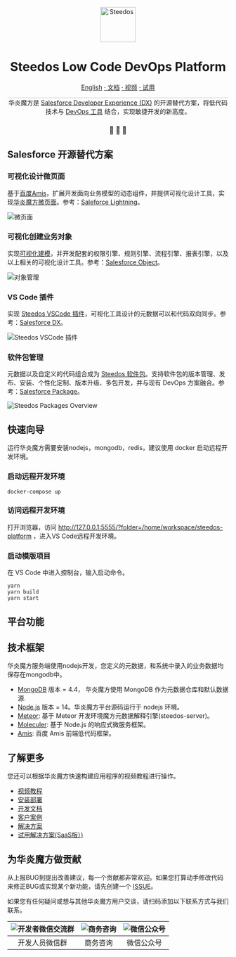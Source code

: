 <p align="center">
  <a href="https://www.steedos.cn/">
    <img alt="Steedos" src="https://steedos.github.io/assets/logo.png" width="80" />
  </a>
</p>
<h1 align="center">
  Steedos Low Code DevOps Platform
</h1>

<p align="center">
<a href="./README_en.md">English</a>
<a href="https://www.steedos.cn/docs/"> · 文档</a>
<a href="https://www.steedos.cn/videos/"> · 视频</a>
<a href="https://demo.steedos.cn"> · 试用</a>
</p>


<p align="center" style="border-top: solid 1px #cccccc">
  华炎魔方是 <a href="https://developer.salesforce.com/developer-centers/developer-experience" target="_blank">Salesforce Developer Experience (DX)</a> 的开源替代方案，将低代码技术与 <a href="https://www.steedos.cn/docs/deploy/devops"> DevOps 工具</a> 结合，实现敏捷开发的新高度。 
</p>

<h3 align="center">
 🤖 🎨 🚀
</h3>

## Salesforce 开源替代方案

### 可视化设计微页面

基于[百度Amis](https://aisuda.bce.baidu.com/amis/zh-CN/components)，扩展开发面向业务模型的动态组件，并提供可视化设计工具，实现[华炎魔方微页面](https://www.steedos.cn/docs/amis/start)。参考：[Saleforce Lightning](https://developer.salesforce.com/docs/component-library/documentation/en/lwc)。

![微页面](https://console.steedos.cn/api/files/images/642166bd671028003e75f910)

### 可视化创建业务对象

实现[可视化建模](https://www.steedos.cn/docs/admin/object)，并开发配套的权限引擎、规则引擎、流程引擎、报表引擎，以及以上相关的可视化设计工具。参考：[Salesforce Object](https://developer.salesforce.com/docs/atlas.en-us.object_reference.meta/object_reference/sforce_api_objects_concepts.htm)。

![对象管理](https://console.steedos.cn/api/files/images/64216644671028003e75f90e)

### VS Code 插件

实现 [Steedos VSCode 插件](https://www.steedos.cn/docs/developer/sync-metadata)，可视化工具设计的元数据可以和代码双向同步。参考：[Salesforce DX](https://developer.salesforce.com/developer-centers/developer-experience)。

![Steedos VSCode 插件](https://console.steedos.cn/api/files/images/6421667e671028003e75f90f)

### 软件包管理

元数据以及自定义的代码组合成为 [Steedos 软件包](https://www.steedos.cn/docs/developer/package)。支持软件包的版本管理、发布、安装、个性化定制、版本升级、多包开发，并与现有 DevOps 方案融合。参考：[Salesforce Package](https://developer.salesforce.com/docs/atlas.en-us.sfdx_dev.meta/sfdx_dev/sfdx_dev_unlocked_pkg_whats_a_package.htm)。

![Steedos Packages Overview](./docs/diagrams/Steedos%20Metadata.drawio.svg)

## 快速向导

运行华炎魔方需要安装nodejs，mongodb，redis，建议使用 docker 启动远程开发环境。

### 启动远程开发环境

```shell
docker-compose up
```

### 访问远程开发环境
打开浏览器，访问 http://127.0.0.1:5555/?folder=/home/workspace/steedos-platform ，进入VS Code远程开发环境。

### 启动模版项目

在 VS Code 中进入控制台，输入启动命令。 

```
yarn
yarn build
yarn start
```

## 平台功能

## 技术框架

华炎魔方服务端使用nodejs开发，您定义的元数据，和系统中录入的业务数据均保存在mongodb中。

- [MongoDB](https://www.mongodb.com/try/download/) 版本 = 4.4， 华炎魔方使用 MongoDB 作为元数据仓库和默认数据源.
- [Node.js](https://nodejs.org/en/download/) 版本 = 14。华炎魔方平台源码运行于 nodejs 环境。
- [Meteor](https://www.meteor.com): 基于 Meteor 开发环境魔方元数据解释引擎(steedos-server)。
- [Moleculer](https://moleculer.services/zh/): 基于 Node.js 的响应式微服务框架。
- [Amis](https://aisuda.bce.baidu.com/amis/zh-CN/components): 百度 Amis 前端低代码框架。

## 了解更多

您还可以根据华炎魔方快速构建应用程序的视频教程进行操作。

- [视频教程](https://www.steedos.cn/videos/)
- [安装部署](https://www.steedos.cn/docs/deploy/getting-started)
- [开发文档](https://www.steedos.cn/docs/developer/)
- [客户案例](https://www.steedos.cn/customer-success-stories/)
- [解决方案](https://www.steedos.cn/collections/steedos-packages)
- [试用解决方案(SaaS版）)](https://demo.steedos.cn/)

## 为华炎魔方做贡献

从上报BUG到提出改善建议，每一个贡献都非常欢迎。如果您打算动手修改代码来修正BUG或实现某个新功能，请先创建一个 [ISSUE](https://github.com/steedos/steedos-platform/issues)。


如果您有任何疑问或想与其他华炎魔方用户交谈，请扫码添加以下联系方式与我们联系。

| ![开发者微信交流群](https://steedos.github.io/assets/github/platform/cn/QR_wechat_developers.jpg) | ![商务咨询](https://steedos.github.io/assets/github/platform/cn/business_consulting.jpg)        | ![微信公众号](https://steedos.github.io/assets/github/platform/cn/public_number.jpg)|
| :-----: | :-----: | :-----: |
| 开发人员微信群  | 商务咨询  | 微信公众号 |



